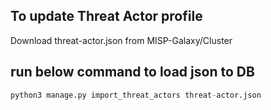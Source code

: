 ## To update Threat Actor profile
Download threat-actor.json from MISP-Galaxy/Cluster

## run below command  to load json to DB
```python
python3 manage.py import_threat_actors threat-actor.json
```